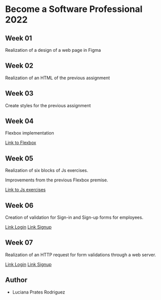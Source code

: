 # Become a Software Professional 2022

## Week 01

Realization of a design of a web page in Figma

## Week 02

Realization of an HTML of the previous assignment

## Week 03

Create styles for the previous assignment

## Week 04

Flexbox implementation

[Link to Flexbox](https://lucianaprat.github.io/BaSP-A2022-Etapa-1/week-04/index.html)

## Week 05

Realization of six blocks of Js exercises.

Improvements from the previous Flexbox premise.

[Link to Js exercises](https://lucianaprat.github.io/BaSP-A2022-Etapa-1/week-05/index.html)

## Week 06

Creation of validation for Sign-in and Sign-up forms for employees.

[Link Login](https://lucianaprat.github.io/BaSP-A2022-Etapa-1/week-06/views/login.html)
[Link Signup](https://lucianaprat.github.io/BaSP-A2022-Etapa-1/week-06/views/employee-sign-up.html)

## Week 07

Realization of an HTTP request for form validations through a web server.

[Link Login](https://lucianaprat.github.io/BaSP-A2022-Etapa-1/week-07/views/login.html)
[Link Signup](https://lucianaprat.github.io/BaSP-A2022-Etapa-1/week-07/views/employee-sign-up.html)

## Author

- Luciana Prates Rodriguez
